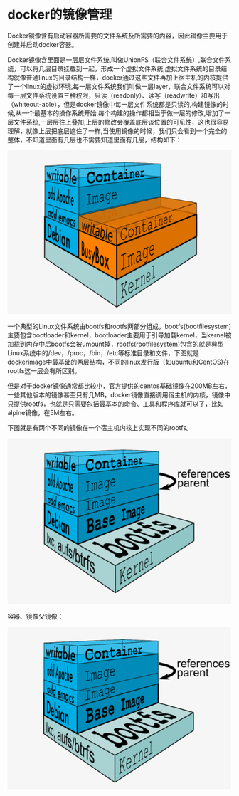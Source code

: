 # docker的镜像管理
Docker镜像含有启动容器所需要的文件系统及所需要的内容，因此镜像主要用于创建并启动docker容器。

Docker镜像含里面是一层层文件系统,叫做UnionFS（联合文件系统）,联合文件系统，可以将几层目录挂载到一起，形成一个虚拟文件系统,虚拟文件系统的目录结构就像普通linux的目录结构一样，docker通过这些文件再加上宿主机的内核提供了一个linux的虚拟环境,每一层文件系统我们叫做一层layer，联合文件系统可以对每一层文件系统设置三种权限，只读（readonly）、读写（readwrite）和写出（whiteout-able），但是docker镜像中每一层文件系统都是只读的,构建镜像的时候,从一个最基本的操作系统开始,每个构建的操作都相当于做一层的修改,增加了一层文件系统,一层层往上叠加,上层的修改会覆盖底层该位置的可见性，这也很容易理解，就像上层把底层遮住了一样,当使用镜像的时候，我们只会看到一个完全的整体，不知道里面有几层也不需要知道里面有几层，结构如下：

![images1.png](images1.png)

一个典型的Linux文件系统由bootfs和rootfs两部分组成，bootfs(bootfilesystem)主要包含bootloader和kernel，bootloader主要用于引导加载kernel，当kernel被加载到内存中后bootfs会被umount掉，rootfs(rootfilesystem)包含的就是典型Linux系统中的/dev，/proc，/bin，/etc等标准目录和文件，下图就是dockerimage中最基础的两层结构，不同的linux发行版（如ubuntu和CentOS)在rootfs这一层会有所区别。

但是对于docker镜像通常都比较小，官方提供的centos基础镜像在200MB左右，一些其他版本的镜像甚至只有几MB，docker镜像直接调用宿主机的内核，镜像中只提供rootfs，也就是只需要包括最基本的命令、工具和程序库就可以了，比如alpine镜像，在5M左右。

下图就是有两个不同的镜像在一个宿主机内核上实现不同的rootfs。

![images2.png](images2.png)

容器、镜像父镜像：

![images3.png](images3.png)